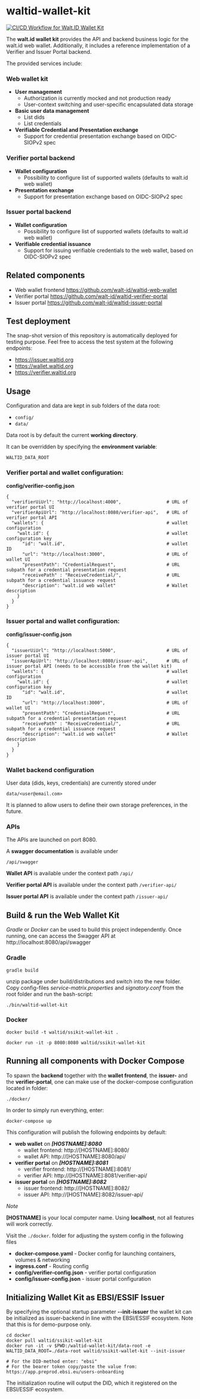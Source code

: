 # waltid-wallet-kit

[![CI/CD Workflow for Walt.ID Wallet Kit](https://github.com/walt-id/waltid-wallet-kit/actions/workflows/ci.yml/badge.svg?branch=master)](https://github.com/walt-id/waltid-wallet-kit/actions/workflows/ci.yml)

The **walt.id wallet kit** provides the API and backend business logic for the walt.id web wallet.
Additionally, it includes a reference implementation of a Verifier and Issuer Portal backend. 

The provided services include:

### Web wallet kit
* **User management**
    * Authorization is currently mocked and not production ready
    * User-context switching and user-specific encapsulated data storage
* **Basic user data management**
  * List dids
  * List credentials
* **Verifiable Credential and Presentation exchange**
  * Support for credential presentation exchange based on OIDC-SIOPv2 spec

### Verifier portal backend
* **Wallet configuration**
  * Possibility to configure list of supported wallets (defaults to walt.id web wallet) 
* **Presentation exchange**
  * Support for presentation exchange based on OIDC-SIOPv2 spec

### Issuer portal backend
* **Wallet configuration**
  * Possibility to configure list of supported wallets (defaults to walt.id web wallet)
* **Verifiable credential issuance**
  * Support for issuing verifiable credentials to the web wallet, based on OIDC-SIOPv2 spec


## Related components
* Web wallet frontend https://github.com/walt-id/waltid-web-wallet
* Verifier portal https://github.com/walt-id/waltid-verifier-portal
* Issuer portal https://github.com/walt-id/waltid-issuer-portal

## Test deployment

The snap-shot version of this repository is automatically deployed for testing purpose. Feel free to access the test system at the following endpoints:

* https://issuer.waltid.org
* https://wallet.waltid.org
* https://verifier.waltid.org

## Usage

Configuration and data are kept in sub folders of the data root:
* `config/`
* `data/`

Data root is by default the current **working directory**.

It can be overridden by specifying the **environment variable**: 

`WALTID_DATA_ROOT`

### Verifier portal and wallet configuration:

**config/verifier-config.json**

```
{
  "verifierUiUrl": "http://localhost:4000",                 # URL of verifier portal UI
  "verifierApiUrl": "http://localhost:8080/verifier-api",   # URL of verifier portal API
  "wallets": {                                              # wallet configuration
    "walt.id": {                                            # wallet configuration key
      "id": "walt.id",                                      # wallet ID
      "url": "http://localhost:3000",                       # URL of wallet UI
      "presentPath": "CredentialRequest",                   # URL subpath for a credential presentation request
      "receivePath" : "ReceiveCredential/",                 # URL subpath for a credential issuance request
      "description": "walt.id web wallet"                   # Wallet description
    }
  }
}
```

### Issuer portal and wallet configuration:

**config/issuer-config.json**

```
{
  "issuerUiUrl": "http://localhost:5000",                   # URL of issuer portal UI
  "issuerApiUrl": "http://localhost:8080/issuer-api",       # URL of issuer portal API (needs to be accessible from the wallet kit)
  "wallets": {                                              # wallet configuration
    "walt.id": {                                            # wallet configuration key
      "id": "walt.id",                                      # wallet ID
      "url": "http://localhost:3000",                       # URL of wallet UI
      "presentPath": "CredentialRequest",                   # URL subpath for a credential presentation request
      "receivePath" : "ReceiveCredential/",                 # URL subpath for a credential issuance request
      "description": "walt.id web wallet"                   # Wallet description
    }
  }
}
```

### Wallet backend configuration

User data (dids, keys, credentials) are currently stored under

`data/<user@email.com>`

It is planned to allow users to define their own storage preferences, in the future.

### APIs

The APIs are launched on port 8080.

A **swagger documentation** is available under 

`/api/swagger`

**Wallet API** is available under the context path `/api/`

**Verifier portal API** is available under the context path `/verifier-api/`

**Issuer portal API** is available under the context path `/issuer-api/`

## Build & run the Web Wallet Kit

_Gradle_ or _Docker_ can be used to build this project independently. Once running, one can access the Swagger API at http://localhost:8080/api/swagger

### Gradle

    gradle build

unzip package under build/distributions and switch into the new folder. Copy config-files _service-matrix.properties_ and _signatory.conf_ from the root folder and run the bash-script:

    ./bin/waltid-wallet-kit

### Docker

    docker build -t waltid/ssikit-wallet-kit .

    docker run -it -p 8080:8080 waltid/ssikit-wallet-kit

## Running all components with Docker Compose

To spawn the **backend** together with the **wallet frontend**, the **issuer-** and the **verifier-portal**, one can make use of the docker-compose configuration located in folder:

`./docker/`

In order to simply run everything, enter:

    docker-compose up

This configuration will publish the following endpoints by default:
* **web wallet** on _**[HOSTNAME]:8080**_
  * wallet frontend: http://[HOSTNAME]:8080/
  * wallet API: http://[HOSTNAME]:8080/api/
* **verifier portal** on _**[HOSTNAME]:8081**_
  * verifier frontend: http://[HOSTNAME]:8081/
  * verifier API: http://[HOSTNAME]:8081/verifier-api/
* **issuer portal** on _**[HOSTNAME]:8082**_
  * issuer frontend: http://[HOSTNAME]:8082/
  * issuer API: http://[HOSTNAME]:8082/issuer-api/

*Note*

**[HOSTNAME]** is your local computer name. Using **localhost**, not all features will work correctly.

Visit the `./docker`. folder for adjusting the system config in the following files
* **docker-compose.yaml** - Docker config for launching containers, volumes & networking
* **ingress.conf** - Routing config
* **config/verifier-config.json** - verifier portal configuration
* **config/issuer-config.json** - issuer portal configuration

## Initializing Wallet Kit as EBSI/ESSIF Issuer

By specifying the optional startup parameter **--init-issuer** the wallet kit can be initialized as issuer-backend in line with the EBSI/ESSIF ecosystem. Note that this is for demo-purpose only.

```
cd docker
docker pull waltid/ssikit-wallet-kit
docker run -it -v $PWD:/waltid-wallet-kit/data-root -e WALTID_DATA_ROOT=./data-root waltid/ssikit-wallet-kit --init-issuer

# For the DID-method enter: "ebsi"
# For the bearer token copy/paste the value from: https://app.preprod.ebsi.eu/users-onboarding
```

The initialization routine will output the DID, which it registered on the EBSI/ESSIF ecosystem.


